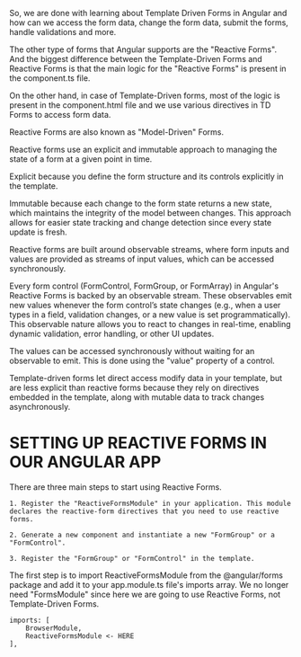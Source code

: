 So, we are done with learning about Template Driven Forms in Angular and how can we access the form data, change the form data, submit the forms, handle validations and more.

The other type of forms that Angular supports are the "Reactive Forms". And the biggest difference between the Template-Driven Forms and Reactive Forms is that the main logic for the "Reactive Forms" is present in the component.ts file. 

On the other hand, in case of Template-Driven forms, most of the logic is present in the component.html file and we use various directives in TD Forms to access form data. 

Reactive Forms are also known as "Model-Driven" Forms. 

Reactive forms use an explicit and immutable approach to managing the state of a form at a given point in time.

Explicit because you define the form structure and its controls explicitly in the template.

Immutable because each change to the form state returns a new state, which maintains the integrity of the model between changes. This approach allows for easier state tracking and change detection since every state update is fresh.

Reactive forms are built around observable streams, where form inputs and values are provided as streams of input values, which can be accessed synchronously.

Every form control (FormControl, FormGroup, or FormArray) in Angular's Reactive Forms is backed by an observable stream. These observables emit new values whenever the form control’s state changes (e.g., when a user types in a field, validation changes, or a new value is set programmatically). This observable nature allows you to react to changes in real-time, enabling dynamic validation, error handling, or other UI updates.

The values can be accessed synchronously without waiting for an observable to emit. This is done using the "value" property of a control.

Template-driven forms let direct access modify data in your template, but are less explicit than reactive forms because they rely on directives embedded in the template, along with mutable data to track changes asynchronously. 

# SETTING UP REACTIVE FORMS IN OUR ANGULAR APP

There are three main steps to start using Reactive Forms.

    1. Register the "ReactiveFormsModule" in your application. This module declares the reactive-form directives that you need to use reactive forms.

    2. Generate a new component and instantiate a new "FormGroup" or a "FormControl".

    3. Register the "FormGroup" or "FormControl" in the template.


The first step is to import ReactiveFormsModule from the @angular/forms package and add it to your app.module.ts file's imports array. We no longer need "FormsModule" since here we are going to use Reactive Forms, not Template-Driven Forms.

    imports: [
        BrowserModule,
        ReactiveFormsModule <- HERE
    ],

